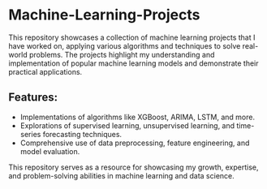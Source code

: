 # Machine-Learning-Projects
This repository showcases a collection of machine learning projects that I have worked on, applying various algorithms and techniques to solve real-world problems. The projects highlight my understanding and implementation of popular machine learning models and demonstrate their practical applications.

## Features:
- Implementations of algorithms like XGBoost, ARIMA, LSTM, and more.
- Explorations of supervised learning, unsupervised learning, and time-series forecasting techniques.
- Comprehensive use of data preprocessing, feature engineering, and model evaluation.


This repository serves as a resource for showcasing my growth, expertise, and problem-solving abilities in machine learning and data science.

